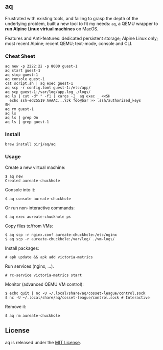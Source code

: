 ## aq

Frustrated with existing tools, and failing to grasp the depth of the underlying problem, built a new tool to fit my needs: `aq`, a QEMU wrapper to **run Alpine Linux virtual machines** on MacOS.

Features and Anti-features: dedicated persistent storage; Alpine Linux only; most recent Alpine; recent QEMU; text-mode, console and CLI.

### Cheat Sheet

    aq new -p 2222:22 -p 8000 guest-1
    aq start guest-1
    aq stop guest-1
    aq console guest-1
    cat script.sh | aq exec guest-1
    aq scp -r config.toml guest-1:/etc/app/
    aq scp guest-1:/var/log/app.log ./logs/
    aq ls | cut -d" " -f1 | xargs -I_ aq exec _ <<SH
      echo ssh-ed25519 AAAAC...YJk foo@bar >> .ssh/authorized_keys
    SH
    aq rm guest-1
    aq ls
    aq ls | grep On
    aq ls | grep guest-1

### Install

    brew install pirj/aq/aq

### Usage

Create a new virtual machine:

    $ aq new
    Created aureate-chuckhole

Console into it:

    $ aq console aureate-chuckhole

Or run non-interactive commands:

    $ aq exec aureate-chuckhole ps

Copy files to/from VMs:

    $ aq scp -r nginx.conf aureate-chuckhole:/etc/nginx
    $ aq scp -r aureate-chuckhole:/var/log/ ./vm-logs/

Install packages:

    # apk update && apk add victoria-metrics

Run services (nginx, ...).

    # rc-service victoria-metrics start

Monitor (advanced QEMU VM control):

    $ echo quit | nc -U ~/.local/share/aq/cosset-league/control.sock
    $ nc -U ~/.local/share/aq/cosset-league/control.sock # Interactive

Remove it:

    $ aq rm aureate-chuckhole

## License

aq is released under the [MIT License](https://opensource.org/licenses/MIT).
